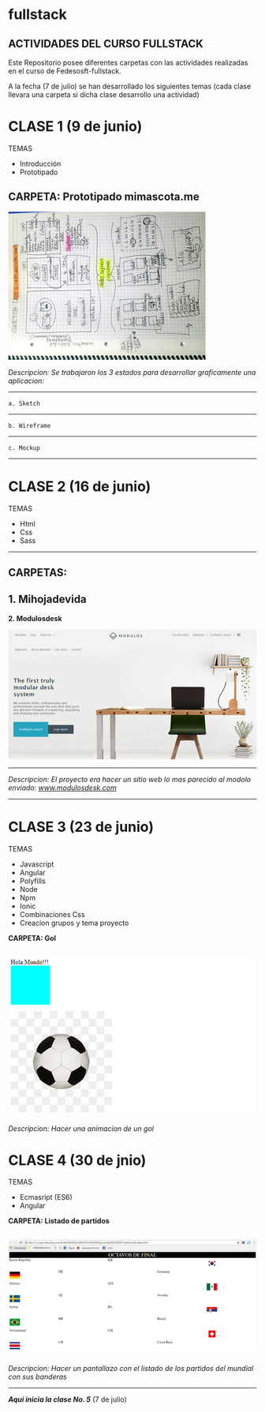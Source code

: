 # fullstack
## ACTIVIDADES DEL CURSO FULLSTACK

Este Repositorio posee diferentes carpetas con las actividades realizadas en el curso de Fedesosft-fullstack.

A la fecha (7 de julio) se han desarrollado los siguientes temas
(cada clase llevara una carpeta si dicha clase desarrollo una actividad)

# CLASE 1 (9 de junio)
TEMAS
* Introducción
* Prototipado

## **CARPETA: Prototipado mimascota.me**

![IMAGE](sketch.jpg "Sketch")

_Descripcion: Se trabajaron los 3 estados para desarrollar graficamente una aplicacion:_

---
    a. Sketch
---
    b. Wireframe 
---
    c. Mockup
---

# CLASE 2 (16 de junio)
TEMAS
* Html
* Css
* Sass

---
**CARPETAS:** 
---
**1. Mihojadevida**
---
**2. Modulosdesk**

![IMAGE](modulosdesk.png "mi modulosdesk.com")

---
_Descripcion: El proyecto era hacer un sitio web lo mas parecido al modolo enviado: www.modulosdesk.com_

---
# CLASE 3 (23 de junio)

TEMAS
* Javascript
* Angular
* Polyfills
* Node
* Npm
* Ionic
* Combinaciones Css
* Creacion grupos y tema proyecto

**CARPETA: Gol**

![IMAGE](gol.png "mi gol")
---
_Descripcion: Hacer una animacion de un gol_

# CLASE 4 (30 de jnio)

TEMAS
* Ecmasript (ES6)
* Angular

**CARPETA: Listado de partidos**

![IMAGE](partidos.png "mi listado de partidos")
---
_Descripcion: Hacer un pantallazo con el listado de los partidos del mundial con sus banderas_

---
**_Aqui inicia la clase No. 5_** (7 de julio)
